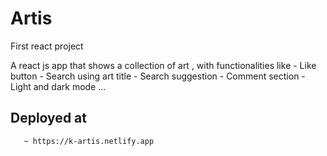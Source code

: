 # Artis
 First react project

  A react js app that shows a collection of art , with functionalities like
       - Like button
       - Search using art title
       - Search suggestion
       - Comment section
       - Light and dark mode ...
       
   ## Deployed at
       ~ https://k-artis.netlify.app
       
